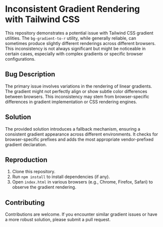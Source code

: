 # Inconsistent Gradient Rendering with Tailwind CSS

This repository demonstrates a potential issue with Tailwind CSS gradient utilities.  The `bg-gradient-to-r` utility, while generally reliable, can sometimes produce slightly different renderings across different browsers. This inconsistency is not always significant but might be noticeable in certain cases, especially with complex gradients or specific browser configurations.

## Bug Description

The primary issue involves variations in the rendering of linear gradients. The gradient might not perfectly align or show subtle color differences between browsers. This inconsistency may stem from browser-specific differences in gradient implementation or CSS rendering engines.

## Solution

The provided solution introduces a fallback mechanism, ensuring a consistent gradient appearance across different environments. It checks for browser-specific prefixes and adds the most appropriate vendor-prefixed gradient declaration.

## Reproduction

1. Clone this repository.
2. Run `npm install` to install dependencies (if any).
3. Open `index.html` in various browsers (e.g., Chrome, Firefox, Safari) to observe the gradient rendering.

## Contributing

Contributions are welcome. If you encounter similar gradient issues or have a more robust solution, please submit a pull request.